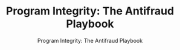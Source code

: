 ---
title: "Program Integrity: The Antifraud Playbook"
subtitle: "Program Integrity: The Antifraud Playbook"
doc-link: ../assets/files/Interactive-Treasury-Playbook.pdf
layout: resources-landing
filters: risk-management cfoc playbook omb 2018 archived
fiscal_year: 2018
---